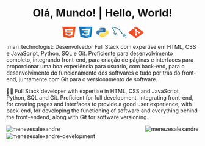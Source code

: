 <h1 align="center">Olá, Mundo! | Hello, World!</h1>
<p align="center">
  <img align="center" alt="HTML" height="30" width="40" src="https://raw.githubusercontent.com/devicons/devicon/master/icons/html5/html5-original.svg">
  <img align="center" alt="CSS" height="30" width="40" src="https://raw.githubusercontent.com/devicons/devicon/master/icons/css3/css3-original.svg">
  <img align="center" alt="Python" height="30" width="40" src="https://raw.githubusercontent.com/devicons/devicon/master/icons/python/python-original.svg">
  <img align="center" alt="MySQL" height="30" width="40" src="https://raw.githubusercontent.com/devicons/devicon/master/icons/mysql/mysql-original.svg">
  <img align="center" alt="Git" height="30" width="40" src="https://raw.githubusercontent.com/devicons/devicon/master/icons/git/git-original.svg"> 
</p>

<p>:man_technologist: Desenvolvedor Full Stack com expertise em HTML, CSS e JavaScript, Python, SQL e Git. Proficiente para desenvolvimento completo, integrando front-end, para criação de páginas e interfaces para proporcionar uma boa experiência para usuário, com back-end, para o desenvolvimento do funcionamento dos softwares e tudo por trás do front-end, juntamente com Git para o versionamento de software.</p>

<p>👨‍💻 Full Stack developer with expertise in HTML, CSS and JavaScript, Python, SQL and Git. Proficient for full development, integrating front-end, for creating pages and interfaces to provide a good user experience, with back-end, for developing the functioning of software and everything behind the front-endend, along with Git for software versioning.</p>

<div>
<p><img align="left" src="https://github-readme-stats.vercel.app/api/top-langs?username=menezesalexandre-development&show_icons=true&locale=en&layout=compact" alt="menezesalexandre" /></p>

<p><img align="right" src="https://github-readme-stats.vercel.app/api?username=menezesalexandre-development&show_icons=true&locale=en" alt="menezesalexandre" /></p>
</div>

<p><img align="center" src="https://github-readme-streak-stats.herokuapp.com/?user=menezesalexandre-development&" alt="menezesalexandre-development" /></p>
